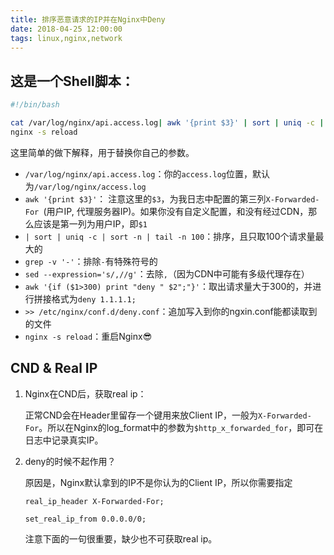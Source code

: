 ```yaml
---
title: 排序恶意请求的IP并在Nginx中Deny
date: 2018-04-25 12:00:00
tags: linux,nginx,network
---
```


## 这是一个Shell脚本：

```bash
#!/bin/bash

cat /var/log/nginx/api.access.log| awk '{print $3}' | sort | uniq -c | sort -n | tail -n 100 | grep -v '-'| sed --expression='s/,//g' |awk '{if ($1>300) print "deny " $2";"}' >> /etc/nginx/conf.d/deny.conf
nginx -s reload
```

这里简单的做下解释，用于替换你自己的参数。

- `/var/log/nginx/api.access.log`：你的`access.log`位置，默认为`/var/log/nginx/access.log`
- `awk '{print $3}'`： 注意这里的`$3`，为我日志中配置的第三列`X-Forwarded-For `(用户IP, 代理服务器IP)。如果你没有自定义配置，和没有经过CDN，那么应该是第一列为用户IP，即`$1`
- `| sort | uniq -c | sort -n | tail -n 100`：排序，且只取100个请求量最大的
- `grep -v '-'`：排除`-`有特殊符号的
- `sed --expression='s/,//g'`：去除`,`（因为CDN中可能有多级代理存在）
- `awk '{if ($1>300) print "deny " $2";"}'`：取出请求量大于300的，并进行拼接格式为`deny 1.1.1.1;`
- `>> /etc/nginx/conf.d/deny.conf`：追加写入到你的ngxin.conf能都读取到的文件
- `nginx -s reload`：重启Nginx😎


## CND & Real IP

1. Nginx在CND后，获取real ip：

   正常CND会在Header里留存一个键用来放Client IP，一般为`X-Forwarded-For`。所以在Nginx的log_format中的参数为`$http_x_forwarded_for`，即可在日志中记录真实IP。

2. deny的时候不起作用？

   原因是，Nginx默认拿到的IP不是你认为的Client IP，所以你需要指定

   `real_ip_header X-Forwarded-For;`

   `set_real_ip_from 0.0.0.0/0;`

   注意下面的一句很重要，缺少也不可获取real ip。

   ​
